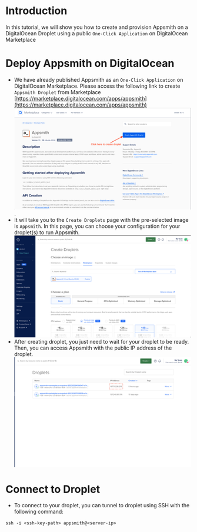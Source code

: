 # Introduction
In this tutorial, we will show you how to create and provision Appsmith on a DigitalOcean Droplet using a public `One-Click Application` on DigitalOcean Marketplace

# Deploy Appsmith on DigitalOcean
- We have already published Appsmith as an `One-Click Application` on DigitalOcean Marketplace. Please access the following link to create `Appsmith Droplet` from Marketplace [https://marketplace.digitalocean.com/apps/appsmith](https://marketplace.digitalocean.com/apps/appsmith)
![DigitalOcean Marketplace](./images/do-marketplace.png) .
- It will take you to the `Create Droplets` page with the pre-selected image is `Appsmith`. In this page, you can choose your configuration for your droplet(s) to run Appsmith.
![Create Droplet](./images/do-create-droplet.png)
- After creating droplet, you just need to wait for your droplet to be ready. Then, you can access Appsmith with the public IP address of the droplet.
![Access Appsmith](./images/do-access-appsmith.png)

# Connect to Droplet
- To connect to your droplet, you can tunnel to droplet using SSH with the following command:
```
ssh -i <ssh-key-path> appsmith@<server-ip>
```